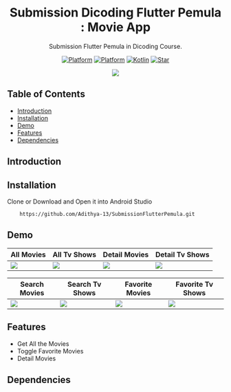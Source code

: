 <h1 align="center">
  Submission Dicoding Flutter Pemula : Movie App
</h1>

<p align="center">
  Submission Flutter Pemula in Dicoding Course.
</p>

<p align="center">
  <a href="http://developer.android.com/index.html"><img alt="Platform" src="https://img.shields.io/badge/platform-Android-green.svg"></a>
  <a href="http://developer.android.com/index.html"><img alt="Platform" src="https://img.shields.io/badge/platform-iOS-blue.svg"></a>
  <a href="http://kotlinlang.org"><img alt="Kotlin" src="https://img.shields.io/badge/Flutter-1.22.5-blue.svg"></a>
  <a href="https://github.com/Adithya-13/SubmissionFlutterPemula/"><img alt="Star" src="https://img.shields.io/github/stars/Adithya-13/SubmissionFlutterPemula"></a>
</p>

<p align="center">
  <img src="assets/thumbnail.png"/>
</p>

## Table of Contents
- [Introduction](#introduction)
- [Installation](#installation)
- [Demo](#demo)
- [Features](#features)
- [Dependencies](#dependencies)

## Introduction

## Installation

Clone or Download and Open it into Android Studio
```
    https://github.com/Adithya-13/SubmissionFlutterPemula.git
```  

## Demo

|All Movies|All Tv Shows|Detail Movies|Detail Tv Shows|
|--|--|--|--|
|![](assets/Movies.gif?raw=true)|![](assets/tv_shows.gif?raw=true)|![](assets/detail_movies.gif?raw=true)|![](assets/detail_tv_shows.gif?raw=true)|

|Search Movies|Search Tv Shows|Favorite Movies|Favorite Tv Shows|
|--|--|--|--|
|![](assets/search_movies.gif?raw=true)|![](assets/search_tv_shows.gif?raw=true)|![](assets/favorite_movies.gif?raw=true)|![](assets/favorite_tv_shows.gif?raw=true)|

## Features
- Get All the Movies
- Toggle Favorite Movies
- Detail Movies

## Dependencies
